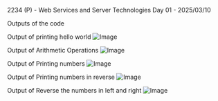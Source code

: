 2234 (P) - Web Services and Server Technologies
Day 01 - 2025/03/10

Outputs of the code

Output of printing hello world
![Image](https://github.com/user-attachments/assets/347646d9-bc4b-4a35-8515-7314de3b8ecd)


Output of Arithmetic Operations
![Image](https://github.com/user-attachments/assets/3ffaea90-f532-4074-b9e4-ee77c62b78a3)


Output of Printing numbers
![Image](https://github.com/user-attachments/assets/3eb81464-f5ef-469d-aab9-7d35a5d07b83)


Output of Printing numbers in reverse
![Image](https://github.com/user-attachments/assets/d1b3ea0b-821b-4f85-bdf6-e59ffb1b0c75)


Output of Reverse the numbers in left and right
![Image](https://github.com/user-attachments/assets/ed6ec4fb-0b0b-4321-b358-6f76a0324249)

